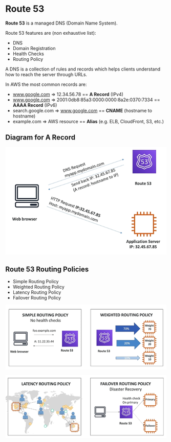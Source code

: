 # Route 53

**Route 53** is a managed DNS (Domain Name System).

Route 53 features are (non exhaustive list): 
- DNS
- Domain Registration
- Health Checks
- Routing Policy

A DNS is a collection of rules and records which helps clients understand how to reach the server through URLs.

In AWS the most common records are:
- www.google.com => 12.34.56.78 == **A Record** (IPv4)
- www.google.com => 2001:0db8:85a3:0000:0000:8a2e:0370:7334 == **AAAA Record** (IPv6)
- search.google.com => www.google.com == **CNAME** (hostname to hostname)
- example.com => AWS resource == **Alias** (e.g. ELB, CloudFront, S3, etc.)

## Diagram for A Record

![Diagram for A Record](../../images/global/diagram_a_record.png)

## Route 53 Routing Policies

- Simple Routing Policy
- Weighted Routing Policy
- Latency Routing Policy
- Failover Routing Policy

![Route 53 Routing Policies 1](../../images/global/routing_policies_1.png)

![Route 53 Routing Policies 2](../../images/global/routing_policies_2.png)